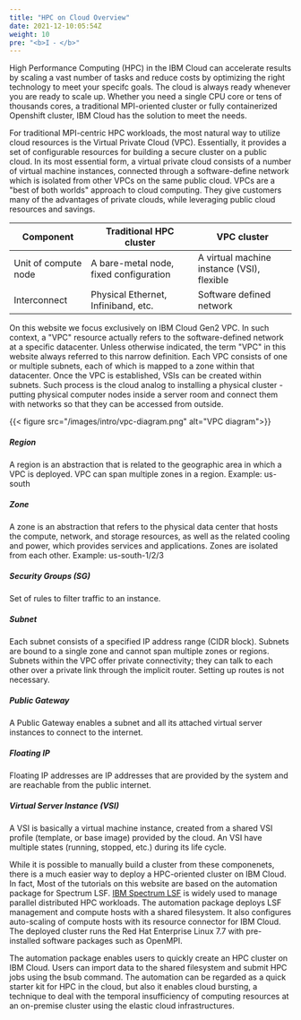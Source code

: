 ```yaml
---
title: "HPC on Cloud Overview"
date: 2021-12-10:05:54Z
weight: 10
pre: "<b>I ⁃ </b>"
---
```


High Performance Computing (HPC) in the IBM Cloud can accelerate results by
scaling a vast number of tasks and reduce costs by optimizing the right
technology to meet your specifc goals.  The cloud is always ready whenever you
are ready to scale up.  Whether you need a single CPU core or tens of thousands
cores, a traditional MPI-oriented cluster or fully containerized Openshift
cluster, IBM Cloud has the solution to meet the needs. 

For traditional MPI-centric HPC workloads, the most natural way to utilize
cloud resources is the Virtual Private Cloud (VPC). Essentially, it provides a
set of configurable resources for building a secure cluster on a public cloud.
In its most essential form, a virtual private cloud consists of a number of virtual
machine instances, connected through a software-define network which is isolated
from other VPCs on the same public cloud.  VPCs are a "best of both worlds"
approach to cloud computing. They give customers many of the advantages of
private clouds, while leveraging public cloud resources and savings.

| Component            | Traditional HPC cluster             | VPC cluster                      |
|----------------------|-------------------------------------|----------------------------------|
| Unit of compute node | A bare-metal node, fixed configuration | A virtual machine instance (VSI), flexible |
| Interconnect         | Physical Ethernet, Infiniband, etc. | Software defined network         |

On this website we focus exclusively on IBM Cloud Gen2 VPC. In such context, a
"VPC" resource actually refers to the software-defined network at a specific
datacenter. Unless otherwise indicated, the term "VPC" in this website always
referred to this narrow definition. Each VPC consists of one or multiple
subnets, each of which is mapped to a zone within that datacenter. Once the VPC
is established, VSIs can be created within subnets. Such process is the cloud
analog to installing a physical cluster - putting physical computer
nodes inside a server room and connect them with networks so that they can be
accessed from outside.

{{< figure src="/images/intro/vpc-diagram.png" alt="VPC diagram">}}

##### Region
A region is an abstraction that is related to the geographic area in which a
VPC is deployed. VPC can span multiple zones in a region.
Example: us-south

##### Zone
A zone is an abstraction that refers to the physical data center that hosts the
compute, network, and storage resources, as well as the related cooling and
power, which provides services and applications. Zones are isolated from each
other.
Example: us-south-1/2/3

##### Security Groups (SG)
Set of rules to filter traffic to an instance.

##### Subnet
Each subnet consists of a specified IP address range (CIDR block). Subnets are
bound to a single zone and cannot span multiple zones or regions. Subnets
within the VPC offer private connectivity; they can talk to each other over a
private link through the implicit router. Setting up routes is not necessary.

##### Public Gateway
A Public Gateway enables a subnet and all its attached virtual server instances to connect to the internet. 

##### Floating IP
Floating IP addresses are IP addresses that are provided by the system and are
reachable from the public internet.

##### Virtual Server Instance (VSI)
A VSI is basically a virtual machine instance, created from a shared VSI
profile (template, or base image) provided by the cloud. An VSI have multiple
states (running, stopped, etc.) during its life cycle.

While it is possible to manually build a cluster from these componenets, there is a
much easier way to deploy a HPC-oriented cluster on IBM Cloud. In fact,
Most of the tutorials on this website are based on the automation package for Spectrum LSF.
[IBM Spectrum LSF](https://www.ibm.com/cloud/blog/announcements/ibm-spectrum-lsf-is-now-available-on-ibm-cloud)
is widely used to manage parallel distributed HPC workloads. The automation
package deploys LSF management and compute hosts with a shared filesystem. It
also configures auto-scaling of compute hosts with its resource connector for
IBM Cloud. The deployed cluster runs the Red Hat Enterprise Linux 7.7 with
pre-installed software packages such as OpenMPI.

The automation package enables users to quickly create an HPC cluster on IBM
Cloud. Users can import data to the shared filesystem and submit HPC jobs using
the bsub command. The automation can be regarded as a quick starter kit for HPC
in the cloud, but also it enables cloud bursting, a technique to deal with the
temporal insufficiency of computing resources at an on-premise cluster using
the elastic cloud infrastructures.
